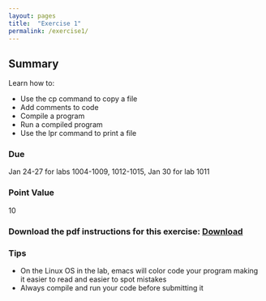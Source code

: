 ```yaml
---
layout: pages
title:  "Exercise 1"
permalink: /exercise1/
---
```


## Summary

Learn how to:

- Use the cp command to copy a file
- Add comments to code
- Compile a program
- Run a compiled program
- Use the lpr command to print a file

### Due
Jan 24-27 for labs 1004-1009, 1012-1015, Jan 30 for lab 1011

### Point Value
10

### Download the pdf instructions for this exercise: [Download](https://github.com/jeungsook/cs135/blob/master/exercises/pdf/CS%20135%20Spring%202017%20Exercise%20%231.pdf)

### Tips
- On the Linux OS in the lab, emacs will color code your program making it easier to read and easier to spot mistakes
- Always compile and run your code before submitting it

